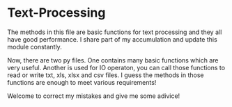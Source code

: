 # Text-Processing

The methods in this file are basic functions for text processing and they all have good performance. I share part of my accumulation and update this module constantly.

Now, there are two py files. One contains many basic functions which are very useful. Another is used for IO operaton, you can call those functions to read or write txt, xls, xlsx and csv files. I guess the methods in those functions are enough to meet various requirements!

Welcome to correct my mistakes and give me some adivice!
